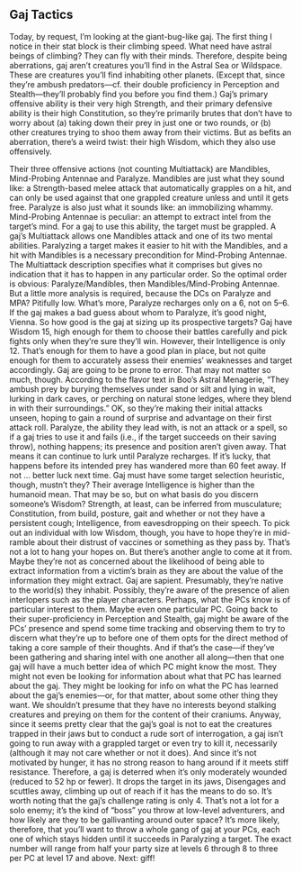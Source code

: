 ## Gaj Tactics


Today, by request, I’m looking at the giant-bug-like gaj. The first thing I notice in their stat block is their climbing speed. What need have astral beings of climbing? They can fly with their minds. Therefore, despite being aberrations, gaj aren’t creatures you’ll find in the Astral Sea or Wildspace. These are creatures you’ll find inhabiting other planets. (Except that, since they’re ambush predators—cf. their double proficiency in Perception and Stealth—they’ll probably find you before you find them.)
Gaj’s primary offensive ability is their very high Strength, and their primary defensive ability is their high Constitution, so they’re primarily brutes that don’t have to worry about (a) taking down their prey in just one or two rounds, or (b) other creatures trying to shoo them away from their victims. But as befits an aberration, there’s a weird twist: their high Wisdom, which they also use offensively.

Their three offensive actions (not counting Multiattack) are Mandibles, Mind-Probing Antennae and Paralyze. Mandibles are just what they sound like: a Strength-based melee attack that automatically grapples on a hit, and can only be used against that one grappled creature unless and until it gets free. Paralyze is also just what it sounds like: an immobilizing whammy. Mind-Probing Antennae is peculiar: an attempt to extract intel from the target’s mind. For a gaj to use this ability, the target must be grappled.
A gaj’s Multiattack allows one Mandibles attack and one of its two mental abilities. Paralyzing a target makes it easier to hit with the Mandibles, and a hit with Mandibles is a necessary precondition for Mind-Probing Antennae. The Multiattack description specifies what it comprises but gives no indication that it has to happen in any particular order. So the optimal order is obvious: Paralyze/Mandibles, then Mandibles/Mind-Probing Antennae.
But a little more analysis is required, because the DCs on Paralyze and MPA? Pitifully low. What’s more, Paralyze recharges only on a 6, not on 5–6. If the gaj makes a bad guess about whom to Paralyze, it’s good night, Vienna. So how good is the gaj at sizing up its prospective targets?
Gaj have Wisdom 15, high enough for them to choose their battles carefully and pick fights only when they’re sure they’ll win. However, their Intelligence is only 12. That’s enough for them to have a good plan in place, but not quite enough for them to accurately assess their enemies’ weaknesses and target accordingly. Gaj are going to be prone to error.
That may not matter so much, though. According to the flavor text in Boo’s Astral Menagerie, “They ambush prey by burying themselves under sand or silt and lying in wait, lurking in dark caves, or perching on natural stone ledges, where they blend in with their surroundings.” OK, so they’re making their initial attacks unseen, hoping to gain a round of surprise and advantage on their first attack roll. Paralyze, the ability they lead with, is not an attack or a spell, so if a gaj tries to use it and fails (i.e., if the target succeeds on their saving throw), nothing happens; its presence and position aren’t given away. That means it can continue to lurk until Paralyze recharges. If it’s lucky, that happens before its intended prey has wandered more than 60 feet away. If not … better luck next time.
Gaj must have some target selection heuristic, though, mustn’t they? Their average Intelligence is higher than the humanoid mean. That may be so, but on what basis do you discern someone’s Wisdom? Strength, at least, can be inferred from musculature; Constitution, from build, posture, gait and whether or not they have a persistent cough; Intelligence, from eavesdropping on their speech. To pick out an individual with low Wisdom, though, you have to hope they’re in mid-ramble about their distrust of vaccines or something as they pass by. That’s not a lot to hang your hopes on.
But there’s another angle to come at it from. Maybe they’re not as concerned about the likelihood of being able to extract information from a victim’s brain as they are about the value of the information they might extract. Gaj are sapient. Presumably, they’re native to the world(s) they inhabit. Possibly, they’re aware of the presence of alien interlopers such as the player characters. Perhaps, what the PCs know is of particular interest to them. Maybe even one particular PC. Going back to their super-proficiency in Perception and Stealth, gaj might be aware of the PCs’ presence and spend some time tracking and observing them to try to discern what they’re up to before one of them opts for the direct method of taking a core sample of their thoughts. And if that’s the case—if they’ve been gathering and sharing intel with one another all along—then that one gaj will have a much better idea of which PC might know the most. They might not even be looking for information about what that PC has learned about the gaj. They might be looking for info on what the PC has learned about the gaj’s enemies—or, for that matter, about some other thing they want. We shouldn’t presume that they have no interests beyond stalking creatures and preying on them for the content of their craniums.
Anyway, since it seems pretty clear that the gaj’s goal is not to eat the creatures trapped in their jaws but to conduct a rude sort of interrogation, a gaj isn’t going to run away with a grappled target or even try to kill it, necessarily (although it may not care whether or not it does). And since it’s not motivated by hunger, it has no strong reason to hang around if it meets stiff resistance. Therefore, a gaj is deterred when it’s only moderately wounded (reduced to 52 hp or fewer). It drops the target in its jaws, Disengages and scuttles away, climbing up out of reach if it has the means to do so.
It’s worth noting that the gaj’s challenge rating is only 4. That’s not a lot for a solo enemy; it’s the kind of “boss” you throw at low-level adventurers, and how likely are they to be gallivanting around outer space? It’s more likely, therefore, that you’ll want to throw a whole gang of gaj at your PCs, each one of which stays hidden until it succeeds in Paralyzing a target. The exact number will range from half your party size at levels 6 through 8 to three per PC at level 17 and above.
Next: giff!
